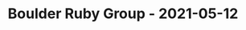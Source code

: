 ---
layout: post
title: Boulder Ruby Group - 2021-05-12
datetime: '2021-05-12T20:00:00-04:00'
name: Boulder Ruby Group
external_url: https://www.meetup.com/boulder_ruby_group/events/tzshdsycchbqb/
online_event: false
year_month: 2021-05
---
